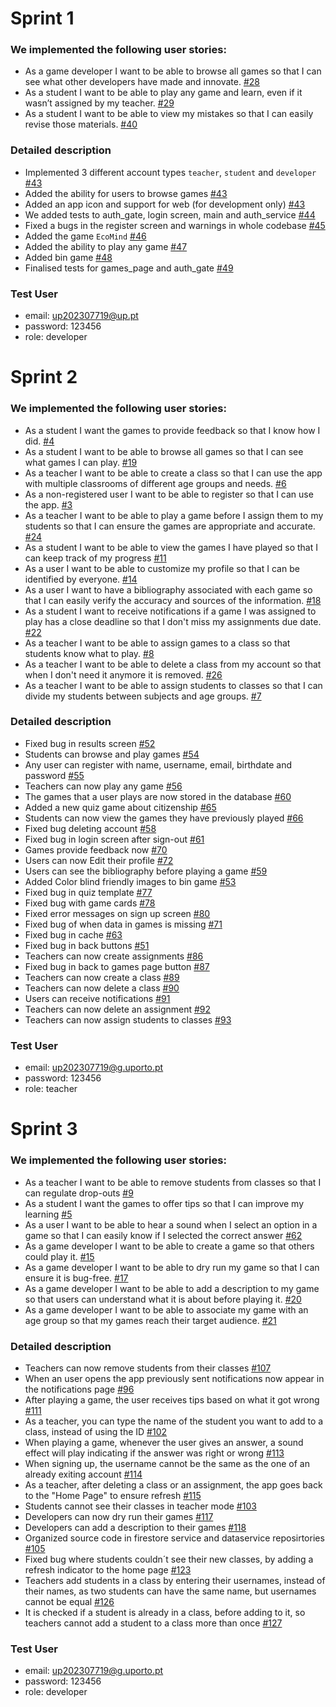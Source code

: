 # Sprint 1
### We implemented the following user stories:
- As a game developer I want to be able to browse all games so that I can see what other developers have made and innovate. [#28](https://github.com/LEIC-ES-2024-25/2LEIC13T3/issues/28)
- As a student I want to be able to play any game and learn, even if it wasn’t assigned by my teacher. [#29](https://github.com/LEIC-ES-2024-25/2LEIC13T3/issues/29)
- As a student I want to be able to view my mistakes so that I can easily revise those materials. [#40](https://github.com/LEIC-ES-2024-25/2LEIC13T3/issues/40)
  
### Detailed description
- Implemented 3 different account types ```teacher```, ```student``` and ```developer``` [#43](https://github.com/LEIC-ES-2024-25/2LEIC13T3/pull/43)
- Added the ability for users to browse games [#43](https://github.com/LEIC-ES-2024-25/2LEIC13T3/pull/43)
- Added an app icon and support for web (for development only) [#43](https://github.com/LEIC-ES-2024-25/2LEIC13T3/pull/43)
- We added tests to auth_gate, login screen, main and auth_service [#44](https://github.com/LEIC-ES-2024-25/2LEIC13T3/pull/44)  
- Fixed a bugs in the register screen and warnings in whole codebase [#45](https://github.com/LEIC-ES-2024-25/2LEIC13T3/pull/45) 
- Added the game ```EcoMind``` [#46](https://github.com/LEIC-ES-2024-25/2LEIC13T3/pull/46)  
- Added the ability to play any game [#47](https://github.com/LEIC-ES-2024-25/2LEIC13T3/pull/47)
- Added bin game [#48](https://github.com/LEIC-ES-2024-25/2LEIC13T3/pull/48)
- Finalised tests for games_page and auth_gate [#49](https://github.com/LEIC-ES-2024-25/2LEIC13T3/pull/49)

### Test User
- email: up202307719@up.pt
- password: 123456
- role: developer


# Sprint 2
### We implemented the following user stories:
- As a student I want the games to provide feedback so that I know how I did. [#4](https://github.com/LEIC-ES-2024-25/2LEIC13T3/issues/4)
- As a student I want to be able to browse all games so that I can see what games I can play. [#19](https://github.com/LEIC-ES-2024-25/2LEIC13T3/issues/19)
- As a teacher I want to be able to create a class so that I can use the app with multiple classrooms of different age groups and needs. [#6](https://github.com/LEIC-ES-2024-25/2LEIC13T3/issues/6)
- As a non-registered user I want to be able to register so that I can use the app. [#3](https://github.com/LEIC-ES-2024-25/2LEIC13T3/issues/3)
- As a teacher I want to be able to play a game before I assign them to my students so that I can ensure the games are appropriate and accurate. [#24](https://github.com/LEIC-ES-2024-25/2LEIC13T3/issues/24)
- As a student I want to be able to view the games I have played so that I can keep track of my progress [#11](https://github.com/LEIC-ES-2024-25/2LEIC13T3/issues/11)
- As a user I want to be able to customize my profile so that I can be identified by everyone. [#14](https://github.com/LEIC-ES-2024-25/2LEIC13T3/issues/14)
- As a user I want to have a bibliography associated with each game so that I can easily verify the accuracy and sources of the information. [#18](https://github.com/LEIC-ES-2024-25/2LEIC13T3/issues/18)
- As a student I want to receive notifications if a game I was assigned to play has a close deadline so that I don't miss my assignments due date. [#22](https://github.com/LEIC-ES-2024-25/2LEIC13T3/issues/22)
- As a teacher I want to be able to assign games to a class so that students know what to play. [#8](https://github.com/LEIC-ES-2024-25/2LEIC13T3/issues/8)
- As a teacher I want to be able to delete a class from my account so that when I don't need it anymore it is removed. [#26](https://github.com/LEIC-ES-2024-25/2LEIC13T3/issues/26)
- As a teacher I want to be able to assign students to classes so that I can divide my students between subjects and age groups. [#7](https://github.com/LEIC-ES-2024-25/2LEIC13T3/issues/7)

### Detailed description
- Fixed bug in results screen [#52](https://github.com/LEIC-ES-2024-25/2LEIC13T3/pull/52)
- Students can browse and play games [#54](https://github.com/LEIC-ES-2024-25/2LEIC13T3/pull/54)
- Any user can register with name, username, email, birthdate and password [#55](https://github.com/LEIC-ES-2024-25/2LEIC13T3/pull/55)
- Teachers can now play any game [#56](https://github.com/LEIC-ES-2024-25/2LEIC13T3/pull/56)
- The games that a user plays are now stored in the database [#60](https://github.com/LEIC-ES-2024-25/2LEIC13T3/pull/60)
- Added a new quiz game about citizenship [#65](https://github.com/LEIC-ES-2024-25/2LEIC13T3/pull/65)
- Students can now view the games they have previously played [#66](https://github.com/LEIC-ES-2024-25/2LEIC13T3/pull/66)
- Fixed bug deleting account [#58](https://github.com/LEIC-ES-2024-25/2LEIC13T3/issues/58)
- Fixed bug in login screen after sign-out [#61](https://github.com/LEIC-ES-2024-25/2LEIC13T3/issues/61)
- Games provide feedback now [#70](https://github.com/LEIC-ES-2024-25/2LEIC13T3/pull/70)
- Users can now Edit their profile [#72](https://github.com/LEIC-ES-2024-25/2LEIC13T3/pull/72)
- Users can see the bibliography before playing a game [#59](https://github.com/LEIC-ES-2024-25/2LEIC13T3/issues/59)
- Added Color blind friendly images to bin game [#53](https://github.com/LEIC-ES-2024-25/2LEIC13T3/issues/53)
- Fixed bug in quiz template [#77](https://github.com/LEIC-ES-2024-25/2LEIC13T3/issues/77)
- Fixed bug with game cards [#78](https://github.com/LEIC-ES-2024-25/2LEIC13T3/issues/78)
- Fixed error messages on sign up screen [#80](https://github.com/LEIC-ES-2024-25/2LEIC13T3/issues/80)
- Fixed bug of when data in games is missing [#71](https://github.com/LEIC-ES-2024-25/2LEIC13T3/issues/71)
- Fixed bug in cache [#63](https://github.com/LEIC-ES-2024-25/2LEIC13T3/issues/63)
- Fixed bug in back buttons [#51](https://github.com/LEIC-ES-2024-25/2LEIC13T3/issues/51)
- Teachers can now create assignments [#86](https://github.com/LEIC-ES-2024-25/2LEIC13T3/pull/86)
- Fixed bug in back to games page button [#87](https://github.com/LEIC-ES-2024-25/2LEIC13T3/issues/87)
- Teachers can now create a class [#89](https://github.com/LEIC-ES-2024-25/2LEIC13T3/pull/89)
- Teachers can now delete a class [#90](https://github.com/LEIC-ES-2024-25/2LEIC13T3/pull/90)
- Users can receive notifications [#91](https://github.com/LEIC-ES-2024-25/2LEIC13T3/pull/91)
- Teachers can now delete an assignment [#92](https://github.com/LEIC-ES-2024-25/2LEIC13T3/pull/92)
- Teachers can now assign students to classes [#93](https://github.com/LEIC-ES-2024-25/2LEIC13T3/pull/93)

### Test User
- email: up202307719@g.uporto.pt
- password: 123456
- role: teacher


# Sprint 3
### We implemented the following user stories:
- As a teacher I want to be able to remove students from classes so that I can regulate drop-outs [#9](https://github.com/LEIC-ES-2024-25/2LEIC13T3/issues/9)
- As a student I want the games to offer tips so that I can improve my learning [#5](https://github.com/LEIC-ES-2024-25/2LEIC13T3/issues/5)
- As a user I want to be able to hear a sound when I select an option in a game so that I can easily know if I selected the correct answer [#62](https://github.com/LEIC-ES-2024-25/2LEIC13T3/issues/62)
- As a game developer I want to be able to create a game so that others could play it. [#15](https://github.com/LEIC-ES-2024-25/2LEIC13T3/issues/15)
- As a game developer I want to be able to dry run my game so that I can ensure it is bug-free. [#17](https://github.com/LEIC-ES-2024-25/2LEIC13T3/issues/17)
- As a game developer I want to be able to add a description to my game so that users can understand what it is about before playing it. [#20](https://github.com/LEIC-ES-2024-25/2LEIC13T3/issues/20)
- As a game developer I want to be able to associate my game with an age group so that my games reach their target audience. [#21](https://github.com/LEIC-ES-2024-25/2LEIC13T3/issues/21)

### Detailed description
- Teachers can now remove students from their classes [#107](https://github.com/LEIC-ES-2024-25/2LEIC13T3/pull/107)
- When an user opens the app previously sent notifications now appear in the notifications page [#96](https://github.com/LEIC-ES-2024-25/2LEIC13T3/issues/96)
- After playing a game, the user receives tips based on what it got wrong [#111](https://github.com/LEIC-ES-2024-25/2LEIC13T3/pull/111)
- As a teacher, you can type the name of the student you want to add to a class, instead of using the ID [#102](https://github.com/LEIC-ES-2024-25/2LEIC13T3/pull/112)
- When playing a game, whenever the user gives an answer, a sound effect will play indicating if the answer was right or wrong [#113](https://github.com/LEIC-ES-2024-25/2LEIC13T3/pull/113)
- When signing up, the username cannot be the same as the one of an already exiting account [#114](https://github.com/LEIC-ES-2024-25/2LEIC13T3/pull/114)
- As a teacher, after deleting a class or an assignment, the app goes back to the "Home Page" to ensure refresh [#115](https://github.com/LEIC-ES-2024-25/2LEIC13T3/pull/115)
- Students cannot see their classes in teacher mode [#103](https://github.com/LEIC-ES-2024-25/2LEIC13T3/issues/103)
- Developers can now dry run their games [#117](https://github.com/LEIC-ES-2024-25/2LEIC13T3/pull/117)
- Developers can add a description to their games [#118](https://github.com/LEIC-ES-2024-25/2LEIC13T3/pull/118)
- Organized source code in firestore service and dataservice reposirtories [#105](https://github.com/LEIC-ES-2024-25/2LEIC13T3/issues/105)
- Fixed bug where students couldn´t see their new classes, by adding a refresh indicator to the home page [#123](https://github.com/LEIC-ES-2024-25/2LEIC13T3/issues/123)
- Teachers add students in a class by entering their usernames, instead of their names, as two students can have the same name, but usernames cannot be equal [#126](https://github.com/LEIC-ES-2024-25/2LEIC13T3/issues/126)
- It is checked if a student is already in a class, before adding to it, so teachers cannot add a student to a class more than once [#127](https://github.com/LEIC-ES-2024-25/2LEIC13T3/issues/127)

### Test User
- email: up202307719@g.uporto.pt
- password: 123456
- role: developer
